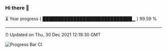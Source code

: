 ### Hi there 👋

⏳ Year progress { █████████████████████████████▁ } 99.59 %

---

⏰ Updated on Thu, 30 Dec 2021 12:19:30 GMT

![Progress Bar CI](https://github.com/liununu/liununu/workflows/Progress%20Bar%20CI/badge.svg)
